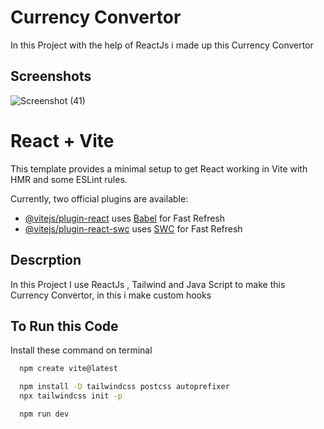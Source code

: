 
# Currency Convertor

In this Project with the help of ReactJs i made up this Currency Convertor


## Screenshots

![Screenshot (41)](https://github.com/Aadiii01/BasicJavaScriptGame/assets/134622355/81aab0f8-026b-445e-b7fa-3ef59e60a634)
# React + Vite

This template provides a minimal setup to get React working in Vite with HMR and some ESLint rules.

Currently, two official plugins are available:

- [@vitejs/plugin-react](https://github.com/vitejs/vite-plugin-react/blob/main/packages/plugin-react/README.md) uses [Babel](https://babeljs.io/) for Fast Refresh
- [@vitejs/plugin-react-swc](https://github.com/vitejs/vite-plugin-react-swc) uses [SWC](https://swc.rs/) for Fast Refresh


## Descrption 

In this Project I use ReactJs , Tailwind and Java Script to make this Currency Convertor, in this i make custom hooks


## To Run this Code

Install these command on terminal

```bash
  npm create vite@latest
```
```bash
  npm install -D tailwindcss postcss autoprefixer
  npx tailwindcss init -p
```

```bash
  npm run dev
```



